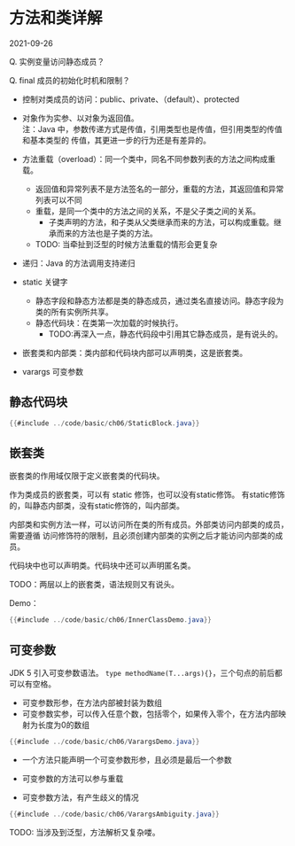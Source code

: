 # 方法和类详解
2021-09-26

Q. 实例变量访问静态成员？

Q. final 成员的初始化时机和限制？

- 控制对类成员的访问：public、private、（default）、protected
- 对象作为实参、以对象为返回值。\
  注：Java 中，参数传递方式是传值，引用类型也是传值，但引用类型的传值和基本类型的
  传值，其更进一步的行为还是有差异的。
- 方法重载（overload）：同一个类中，同名不同参数列表的方法之间构成重载。
  - 返回值和异常列表不是方法签名的一部分，重载的方法，其返回值和异常列表可以不同
  - 重载，是同一个类中的方法之间的关系，不是父子类之间的关系。
    - 子类声明的方法，和子类从父类继承而来的方法，可以构成重载。继承而来的方法也是子类的方法。
  * TODO: 当牵扯到泛型的时候方法重载的情形会更复杂
- 递归：Java 的方法调用支持递归
- static 关键字
  - 静态字段和静态方法都是类的静态成员，通过类名直接访问。静态字段为类的所有实例所共享。
  - 静态代码块：在类第一次加载的时候执行。
    * TODO:再深入一点，静态代码段中引用其它静态成员，是有说头的。
- 嵌套类和内部类：类内部和代码块内部可以声明类，这是嵌套类。

- varargs 可变参数
## 静态代码块

```java
{{#include ../code/basic/ch06/StaticBlock.java}}
```
## 嵌套类
嵌套类的作用域仅限于定义嵌套类的代码块。

作为类成员的嵌套类，可以有 static 修饰，也可以没有static修饰。
有static修饰的，叫静态内部类，没有static修饰的，叫内部类。

内部类和实例方法一样，可以访问所在类的所有成员。外部类访问内部类的成员，需要遵循
访问修饰符的限制，且必须创建内部类的实例之后才能访问内部类的成员。

代码块中也可以声明类。代码块中还可以声明匿名类。

TODO：两层以上的嵌套类，语法规则又有说头。

Demo：
```java
{{#include ../code/basic/ch06/InnerClassDemo.java}}
```
## 可变参数
JDK 5 引入可变参数语法。 `type methodName(T...args){}`，三个句点的前后都可以有空格。

- 可变参数形参，在方法内部被封装为数组
- 可变参数实参，可以传入任意个数，包括零个，如果传入零个，在方法内部映射为长度为0的数组
```java
{{#include ../code/basic/ch06/VarargsDemo.java}}
```

- 一个方法只能声明一个可变参数形参，且必须是最后一个参数

- 可变参数的方法可以参与重载
- 可变参数方法，有产生歧义的情况
```java
{{#include ../code/basic/ch06/VarargsAmbiguity.java}}
```
TODO: 当涉及到泛型，方法解析又复杂喽。
